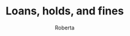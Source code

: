 ---
layout: post
title: Loans, holds, and fines
author: Roberta
section: patron-services
categories: [patron-services, roberta]
audience: ""
keywords: ""
goals: ""
actions: ""
---